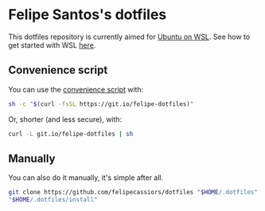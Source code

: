 # Felipe Santos's dotfiles

This dotfiles repository is currently aimed for [Ubuntu on WSL](https://ubuntu.com/wsl). See how to get started with WSL [here](https://docs.microsoft.com/pt-br/windows/wsl/install-win10).

## Convenience script

You can use the [convenience script](./clone_and_install.sh) with:

```bash
sh -c "$(curl -fsSL https://git.io/felipe-dotfiles)"
```

Or, shorter (and less secure), with:

```bash
curl -L git.io/felipe-dotfiles | sh
```

## Manually

You can also do it manually, it's simple after all.

```bash
git clone https://github.com/felipecassiors/dotfiles "$HOME/.dotfiles"
"$HOME/.dotfiles/install"
```
